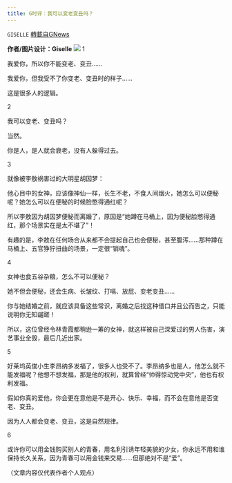 ```yaml
---
title: G时评：我可以变老变丑吗？
---
```

`GISELLE` [轉載自GNews](https://gnews.org/zh-hans/1619987/)

**作者/图片设计：Giselle**
![](https://assets.gnews.org/wp-content/uploads/2021/10/304.png)
1

我爱你，所以你不能变老、变丑……

我爱你，但我受不了你变老、变丑时的样子……

这是很多人的逻辑。

2

我可以变老、变丑吗？

当然。

你是人，是人就会衰老，没有人躲得过去。

3

就像被李敖祸害过的大明星胡因梦：

他心目中的女神，应该像神仙一样，长生不老，不食人间烟火，她怎么可以便秘呢？她怎么可以在便秘的时候脸憋得通红呢？

所以李敖因为胡因梦便秘而离婚了，原因是“她蹲在马桶上，因为便秘脸憋得通红，那个场景实在是太不堪了”！

有趣的是，李敖在任何场合从来都不会提起自己也会便秘，甚至腹泻……那种蹲在马桶上、五官狰狞扭曲的场景，一定很“销魂”。

4

女神也食五谷杂粮，怎么不可以便秘？

她不但会便秘，还会生病、长皱纹、打嗝、放屁、变老变丑……

你与她结婚之前，就应该具备这些常识，离婚之后找这种借口并且公而告之，只能说明你无知龌蹉！

所以，这位曾经令林青霞都稍逊一筹的女神，就这样被自己深爱过的男人伤害，演艺事业全毁，最后几近出家。

5

好莱坞英俊小生李昂纳多发福了，很多人也受不了。李昂纳多也是人，他怎么就不能发福呢？他想不想发福，那是他的权利，就算曾经“帅得惊动党中央”，他也有权利发福。

假如你真的爱他，你会更在意他是不是开心、快乐、幸福，而不会在意他是否变老、变丑。

因为人人都会变老、变丑，这是自然规律。

6

或许你可以用金钱购买别人的青春，用名利引诱年轻美貌的少女，你永远不用和谁保持长久关系，因为青春可以用金钱来交易……但那绝对不是“爱”。

（文章内容仅代表作者个人观点）
